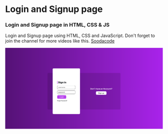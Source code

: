 # Login and Signup page
### Login and Signup page in HTML, CSS & JS
Login and Signup page using HTML, CSS and JavaScript.
Don't forget to join the channel for more videos like this. [Soodacode](https://www.youtube.com/@Soodacode)

![Login and Signup page](/preview.png)